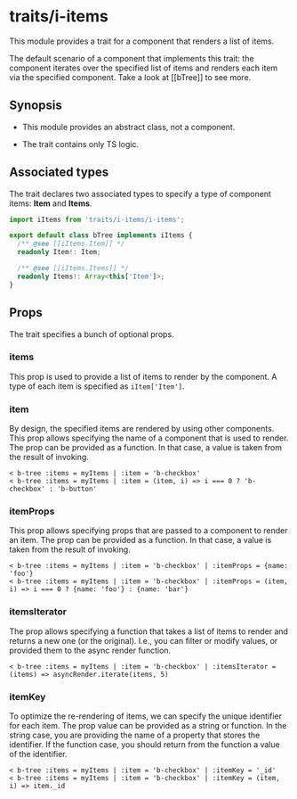 # traits/i-items

This module provides a trait for a component that renders a list of items.

The default scenario of a component that implements this trait: the component iterates over the specified list of items
and renders each item via the specified component. Take a look at [[bTree]] to see more.

## Synopsis

* This module provides an abstract class, not a component.

* The trait contains only TS logic.

## Associated types

The trait declares two associated types to specify a type of component items: **Item** and **Items**.

```typescript
import iItems from 'traits/i-items/i-items';

export default class bTree implements iItems {
  /** @see [[iItems.Item]] */
  readonly Item!: Item;

  /** @see [[iItems.Items]] */
  readonly Items!: Array<this['Item']>;
}
```

## Props

The trait specifies a bunch of optional props.

### items

This prop is used to provide a list of items to render by the component.
A type of each item is specified as `iItem['Item']`.

### item

By design, the specified items are rendered by using other components.
This prop allows specifying the name of a component that is used to render.
The prop can be provided as a function. In that case, a value is taken from the result of invoking.

```
< b-tree :items = myItems | :item = 'b-checkbox'
< b-tree :items = myItems | :item = (item, i) => i === 0 ? 'b-checkbox' : 'b-button'
```

### itemProps

This prop allows specifying props that are passed to a component to render an item.
The prop can be provided as a function. In that case, a value is taken from the result of invoking.

```
< b-tree :items = myItems | :item = 'b-checkbox' | :itemProps = {name: 'foo'}
< b-tree :items = myItems | :item = 'b-checkbox' | :itemProps = (item, i) => i === 0 ? {name: 'foo'} : {name: 'bar'}
```

### itemsIterator

The prop allows specifying a function that takes a list of items to render and returns a new one (or the original).
I.e., you can filter or modify values, or provided them to the async render function.

```
< b-tree :items = myItems | :item = 'b-checkbox' | :itemsIterator = (items) => asyncRender.iterate(items, 5)
```

### itemKey

To optimize the re-rendering of items, we can specify the unique identifier for each item.
The prop value can be provided as a string or function. In the string case, you are providing the name of a property that stores the identifier.
If the function case, you should return from the function a value of the identifier.

```
< b-tree :items = myItems | :item = 'b-checkbox' | :itemKey = '_id'
< b-tree :items = myItems | :item = 'b-checkbox' | :itemKey = (item, i) => item._id
```
